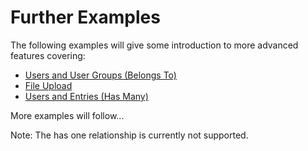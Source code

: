 # Further Examples

The following examples will give some introduction to more advanced features covering:

* [Users and User Groups (Belongs To)](examples/users-and-user-groups)
* [File Upload](examples/file-upload)
* [Users and Entries (Has Many)](examples/users-and-entries)

More examples will follow...

Note: The has one relationship is currently not supported.